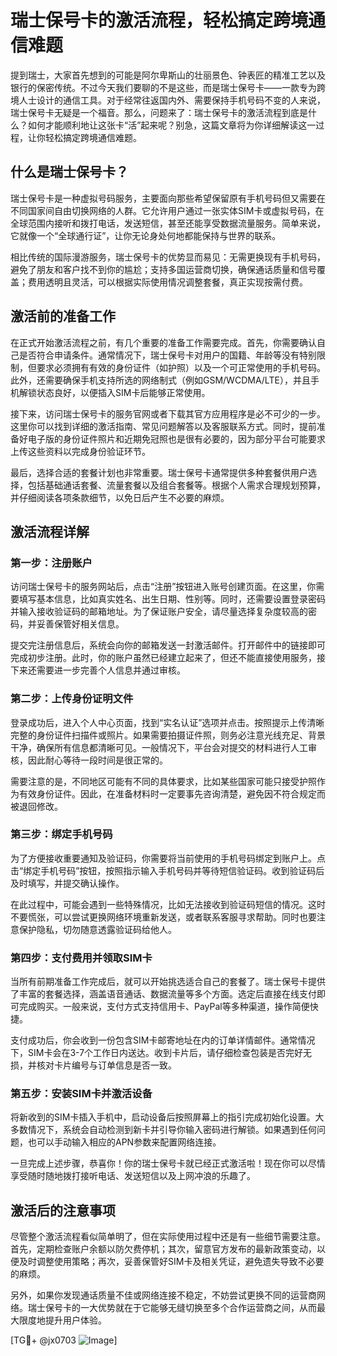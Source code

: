 # 瑞士保号卡的激活流程，轻松搞定跨境通信难题

提到瑞士，大家首先想到的可能是阿尔卑斯山的壮丽景色、钟表匠的精准工艺以及银行的保密传统。不过今天我们要聊的不是这些，而是瑞士保号卡——一款专为跨境人士设计的通信工具。对于经常往返国内外、需要保持手机号码不变的人来说，瑞士保号卡无疑是一个福音。那么，问题来了：瑞士保号卡的激活流程到底是什么？如何才能顺利地让这张卡“活”起来呢？别急，这篇文章将为你详细解读这一过程，让你轻松搞定跨境通信难题。

## 什么是瑞士保号卡？

瑞士保号卡是一种虚拟号码服务，主要面向那些希望保留原有手机号码但又需要在不同国家间自由切换网络的人群。它允许用户通过一张实体SIM卡或虚拟号码，在全球范围内接听和拨打电话，发送短信，甚至还能享受数据流量服务。简单来说，它就像一个“全球通行证”，让你无论身处何地都能保持与世界的联系。

相比传统的国际漫游服务，瑞士保号卡的优势显而易见：无需更换现有手机号码，避免了朋友和客户找不到你的尴尬；支持多国运营商切换，确保通话质量和信号覆盖；费用透明且灵活，可以根据实际使用情况调整套餐，真正实现按需付费。

## 激活前的准备工作

在正式开始激活流程之前，有几个重要的准备工作需要完成。首先，你需要确认自己是否符合申请条件。通常情况下，瑞士保号卡对用户的国籍、年龄等没有特别限制，但要求必须拥有有效的身份证件（如护照）以及一个可正常使用的手机号码。此外，还需要确保手机支持所选的网络制式（例如GSM/WCDMA/LTE），并且手机解锁状态良好，以便插入SIM卡后能够正常使用。

接下来，访问瑞士保号卡的服务官网或者下载其官方应用程序是必不可少的一步。这里你可以找到详细的激活指南、常见问题解答以及客服联系方式。同时，提前准备好电子版的身份证件照片和近期免冠照也是很有必要的，因为部分平台可能要求上传这些资料以完成身份验证环节。

最后，选择合适的套餐计划也非常重要。瑞士保号卡通常提供多种套餐供用户选择，包括基础通话套餐、流量套餐以及组合套餐等。根据个人需求合理规划预算，并仔细阅读各项条款细节，以免日后产生不必要的麻烦。

## 激活流程详解

### 第一步：注册账户

访问瑞士保号卡的服务网站后，点击“注册”按钮进入账号创建页面。在这里，你需要填写基本信息，比如真实姓名、出生日期、性别等。同时，还需要设置登录密码并输入接收验证码的邮箱地址。为了保证账户安全，请尽量选择复杂度较高的密码，并妥善保管好相关信息。

提交完注册信息后，系统会向你的邮箱发送一封激活邮件。打开邮件中的链接即可完成初步注册。此时，你的账户虽然已经建立起来了，但还不能直接使用服务，接下来还需要进一步完善个人信息并通过审核。

### 第二步：上传身份证明文件

登录成功后，进入个人中心页面，找到“实名认证”选项并点击。按照提示上传清晰完整的身份证件扫描件或照片。如果需要拍摄证件照，则务必注意光线充足、背景干净，确保所有信息都清晰可见。一般情况下，平台会对提交的材料进行人工审核，因此耐心等待一段时间是很正常的。

需要注意的是，不同地区可能有不同的具体要求，比如某些国家可能只接受护照作为有效身份证件。因此，在准备材料时一定要事先咨询清楚，避免因不符合规定而被退回修改。

### 第三步：绑定手机号码

为了方便接收重要通知及验证码，你需要将当前使用的手机号码绑定到账户上。点击“绑定手机号码”按钮，按照指示输入手机号码并等待短信验证码。收到验证码后及时填写，并提交确认操作。

在此过程中，可能会遇到一些特殊情况，比如无法接收到验证码短信的情况。这时不要慌张，可以尝试更换网络环境重新发送，或者联系客服寻求帮助。同时也要注意保护隐私，切勿随意透露验证码给他人。

### 第四步：支付费用并领取SIM卡

当所有前期准备工作完成后，就可以开始挑选适合自己的套餐了。瑞士保号卡提供了丰富的套餐选择，涵盖语音通话、数据流量等多个方面。选定后直接在线支付即可完成购买。一般来说，支付方式支持信用卡、PayPal等多种渠道，操作简便快捷。

支付成功后，你会收到一份包含SIM卡邮寄地址在内的订单详情邮件。通常情况下，SIM卡会在3-7个工作日内送达。收到卡片后，请仔细检查包装是否完好无损，并核对卡片编号与订单信息是否一致。

### 第五步：安装SIM卡并激活设备

将新收到的SIM卡插入手机中，启动设备后按照屏幕上的指引完成初始化设置。大多数情况下，系统会自动检测到新卡并引导你输入密码进行解锁。如果遇到任何问题，也可以手动输入相应的APN参数来配置网络连接。

一旦完成上述步骤，恭喜你！你的瑞士保号卡就已经正式激活啦！现在你可以尽情享受随时随地拨打接听电话、发送短信以及上网冲浪的乐趣了。

## 激活后的注意事项

尽管整个激活流程看似简单明了，但在实际使用过程中还是有一些细节需要注意。首先，定期检查账户余额以防欠费停机；其次，留意官方发布的最新政策变动，以便及时调整使用策略；再次，妥善保管好SIM卡及相关凭证，避免遗失导致不必要的麻烦。

另外，如果你发现通话质量不佳或网络连接不稳定，不妨尝试更换不同的运营商网络。瑞士保号卡的一大优势就在于它能够无缝切换至多个合作运营商之间，从而最大限度地提升用户体验。

[TG💪+ @jx0703 ![Image](https://github.com/user-attachments/assets/dbca1d08-cadb-493c-b0ec-ad6f7a83f270)]